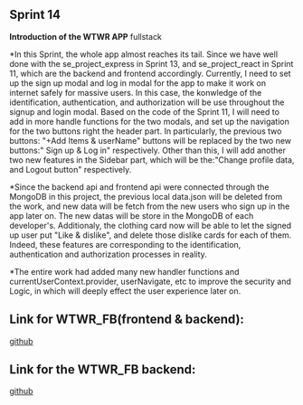 ## Sprint 14

**Introduction of the WTWR APP** fullstack

\*In this Sprint, the whole app almost reaches its tail. Since we have well done with the se_project_express in Sprint 13, and se_project_react in Sprint 11, which are the backend and frontend accordingly. Currently, I need to set up the sign up modal and log in modal for the app to make it work on internet safely for massive users. In this case, the konwledge of the identification, authentication, and authorization will be use throughout the signup and login modal. Based on the code of the Sprint 11, I will need to add in more handle functions for the two modals, and set up the navigation for the two buttons right the header part. In particularly, the previous two buttons: "+Add Items & userName" buttons will be replaced by the two new buttons:" Sign up & Log in" respectively. Other than this, I will add another two new features in the Sidebar part, which will be the:"Change profile data, and Logout button" respectively.

\*Since the backend api and frontend api were connected through the MongoDB in this project, the previous local data.json will be deleted from the work, and new data will be fetch from the new users who sign up in the app later on. The new datas will be store in the MongoDB of each developer's. Additionaly, the clothing card now will be able to let the signed up user put "Like & dislike", and delete those dislike cards for each of them. Indeed, these features are corresponding to the identification, authentication and authorization processes in reality.

\*The entire work had added many new handler functions and currentUserContext.provider, userNavigate, etc to improve the security and Logic, in which will deeply effect the user experience later on.

## Link for WTWR_FB(frontend & backend):

[github](https://github.com/IMLUOAI/WTWR_FB.git)

## Link for the WTWR_FB backend:

[github](https://github.com/IMLUOAI/se_project_express.git)
